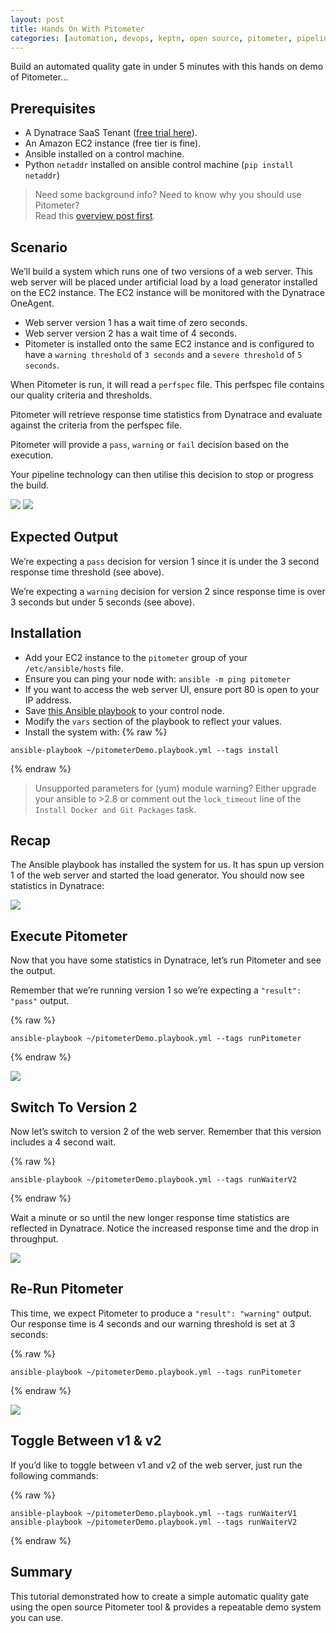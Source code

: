 ```yaml
---
layout: post
title: Hands On With Pitometer
categories: [automation, devops, keptn, open source, pitometer, pipeline]
---
```


Build an automated quality gate in under 5 minutes with this hands on demo of Pitometer...

## Prerequisites

- A Dynatrace SaaS Tenant ([free trial here](https://dynatrace.com/trial)).
- An Amazon EC2 instance (free tier is fine).
- Ansible installed on a control machine.
- Python `netaddr` installed on ansible control machine (`pip install netaddr`)

> Need some background info? Need to know why you should use Pitometer?<br />Read this [overview post first](/pitometer-open-source-autonomous-quality-gates).

## Scenario

We’ll build a system which runs one of two versions of a web server. This web server will be placed under artificial load by a load generator installed on the EC2 instance. The EC2 instance will be monitored with the Dynatrace OneAgent.

- Web server version 1 has a wait time of zero seconds.
- Web server version 2 has a wait time of 4 seconds.
- Pitometer is installed onto the same EC2 instance and is configured to have a `warning threshold` of `3 seconds` and a `severe threshold` of `5 seconds`.

When Pitometer is run, it will read a `perfspec` file. This perfspec file contains our quality criteria and thresholds.

Pitometer will retrieve response time statistics from Dynatrace and evaluate against the criteria from the perfspec file.

Pitometer will provide a `pass`, `warning` or `fail` decision based on the execution.

Your pipeline technology can then utilise this decision to stop or progress the build.

![](/images/postimages/hands-on-pitometer-1.png)
![](/images/postimages/hands-on-pitometer-2.png)

## Expected Output

We’re expecting a `pass` decision for version 1 since it is under the 3 second response time threshold (see above).

We’re expecting a `warning` decision for version 2 since response time is over 3 seconds but under 5 seconds (see above).

## Installation

- Add your EC2 instance to the `pitometer` group of your `/etc/ansible/hosts` file.
- Ensure you can ping your node with: `ansible -m ping pitometer`
- If you want to access the web server UI, ensure port 80 is open to your IP address.
- Save [this Ansible playbook](https://gist.github.com/agardnerIT/2009295ae76856d832c2aaf34a4d2dca) to your control node.
- Modify the `vars` section of the playbook to reflect your values.
- Install the system with:
{% raw %}
```
ansible-playbook ~/pitometerDemo.playbook.yml --tags install
```
{% endraw %}

> Unsupported parameters for (yum) module warning? Either upgrade your ansible to >2.8 or comment out the `lock_timeout` line of the `Install Docker and Git Packages` task.

## Recap

The Ansible playbook has installed the system for us. It has spun up version 1 of the web server and started the load generator. You should now see statistics in Dynatrace:

![](/images/postimages/hands-on-pitometer-3.png)

## Execute Pitometer

Now that you have some statistics in Dynatrace, let’s run Pitometer and see the output.

Remember that we’re running version 1 so we’re expecting a `"result": "pass"` output.

{% raw %}
```
ansible-playbook ~/pitometerDemo.playbook.yml --tags runPitometer
```
{% endraw %}

![](/images/postimages/hands-on-pitometer-4.png)

## Switch To Version 2

Now let’s switch to version 2 of the web server. Remember that this version includes a 4 second wait.

{% raw %}
```
ansible-playbook ~/pitometerDemo.playbook.yml --tags runWaiterV2
```
{% endraw %}

Wait a minute or so until the new longer response time statistics are reflected in Dynatrace. Notice the increased response time and the drop in throughput.

![](/images/postimages/hands-on-pitometer-5.png)

## Re-Run Pitometer

This time, we expect Pitometer to produce a `"result": "warning"` output. Our response time is 4 seconds and our warning threshold is set at 3 seconds:

{% raw %}
```
ansible-playbook ~/pitometerDemo.playbook.yml --tags runPitometer
```
{% endraw %}

![](/images/postimages/hands-on-pitometer-6.png)

## Toggle Between v1 & v2

If you’d like to toggle between v1 and v2 of the web server, just run the following commands:

{% raw %}
```
ansible-playbook ~/pitometerDemo.playbook.yml --tags runWaiterV1
ansible-playbook ~/pitometerDemo.playbook.yml --tags runWaiterV2
```
{% endraw %}

## Summary

This tutorial demonstrated how to create a simple automatic quality gate using the open source Pitometer tool & provides a repeatable demo system you can use.
